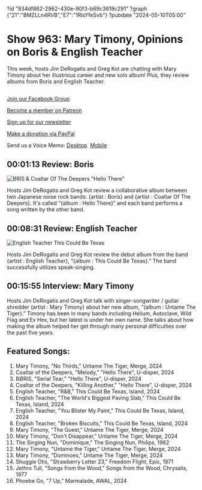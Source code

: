 ?id "934df862-2962-430e-90f3-b69c3619c291"
?graph {"21":"BMZLLn4RVB","E7":"1RlsYfeSvb"}
?pubdate "2024-05-10T05:00"
# Show 963: Mary Timony, Opinions on Boris & English Teacher

This week, hosts Jim DeRogatis and Greg Kot are chatting with Mary Timony about her illustrious career and new solo album! Plus, they review albums from Boris and English Teacher.



## 

[Join our Facebook Group](https://bit.ly/3sivr9T)

[Become a member on Patreon](https://bit.ly/3slWZvc)

[Sign up for our newsletter](https://bit.ly/3eEvRnG)

[Make a donation via PayPal](https://bit.ly/3dmt9lU)

Send us a Voice Memo: [Desktop](bit.ly/2RyD5Ah)  [Mobile](sayhi.chat/soundops)



## 00:01:13 Review: Boris

![BRIS & Coaltar Of The Deepers "Hello There"](https://static.soundopinions.org/assets/963/2113.jpg)


Hosts Jim DeRogatis and Greg Kot review a collaborative album between two Japanese noise rock bands: {artist : Boris} and {artist : Coaltar Of The Deepers}. It's called “{album : Hello There}” and each band performs a song written by the other band.



## 00:08:31 Review: English Teacher

![English Teacher This Could Be Texas](https://static.soundopinions.org/assets/963/E73.jpg)


Hosts Jim DeRogatis and Greg Kot review the debut album from the band {artist : English Teacher}, “{album : This Could Be Texas}.” The band successfully utilizes speak-singing.



## 00:15:55 Interview: Mary Timony

Hosts Jim DeRogatis and Greg Kot talk with singer-songwriter / guitar shredder {artist : Mary Timony} about her new album, “{album : Untame The Tiger}.” Timony has been in many bands including Helium, Autoclave, Wild Flag and Ex Hex, but her latest is under her own name. She talks about how making the album helped her get through many personal difficulties over the past five years.



## Featured Songs:

1. Mary Timony, "No Thirds," Untame The Tiger, Merge, 2024
2. Coaltar of the Deepers, "Melody," "Hello There", U-disper, 2024
3. BØRIS, "Serial Tear," "Hello There", U-disper, 2024
4. Coaltar of the Deepers, "Killing Another," "Hello There", U-disper, 2024
5. English Teacher, "R&B," This Could Be Texas, Island, 2024
6. English Teacher, "The World's Biggest Paving Slab," This Could Be Texas, Island, 2024
7. English Teacher, "You Blister My Paint," This Could Be Texas, Island, 2024
8. English Teacher, "Broken Biscuits," This Could Be Texas, Island, 2024
9. Mary Timony, "The Guest," Untame The Tiger, Merge, 2024
10. Mary Timony, "Don't Disappear," Untame The Tiger, Merge, 2024
11. The Singing Nun, "Dominique," The Singing Nun, Philips, 1962
12. Mary Timony, "Untame the Tiger," Untame The Tiger, Merge, 2024
13. Mary Timony, "Dominoes," Untame The Tiger, Merge, 2024
14. Shuggie Otis, "Strawberry Letter 23," Freedom Flight, Epic, 1971
15. Jethro Tull, "Songs from the Wood," Songs from the Wood, Chrysalis, 1977
16. Phoebe Go, "7 Up," Marmalade, AWAL, 2024